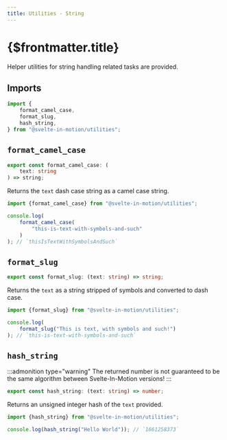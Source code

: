 ```yaml
---
title: Utilities - String
---
```


# {$frontmatter.title}

Helper utilities for string handling related tasks are provided.

## Imports

```typescript
import {
    format_camel_case,
    format_slug,
    hash_string,
} from "@svelte-in-motion/utilities";
```

## `format_camel_case`

```typescript
export const format_camel_case: (
    text: string
) => string;
```

Returns the `text` dash case string as a camel case string.

```typescript
import {format_camel_case} from "@svelte-in-motion/utilities";

console.log(
    format_camel_case(
        "this-is-text-with-symbols-and-such"
    )
); // `thisIsTextWithSymbolsAndSuch`
```

## `format_slug`

```typescript
export const format_slug: (text: string) => string;
```

Returns the `text` as a string stripped of symbols and converted to dash case.

```typescript
import {format_slug} from "@svelte-in-motion/utilities";

console.log(
    format_slug("This is text, with symbols and such!")
); // `this-is-text-with-symbols-and-such`
```

## `hash_string`

:::admonition type="warning"
The returned number is not guaranteed to be the same algorithm between Svelte-In-Motion versions!
:::

```typescript
export const hash_string: (text: string) => number;
```

Returns an unsigned integer hash of the `text` provided.

```typescript
import {hash_string} from "@svelte-in-motion/utilities";

console.log(hash_string("Hello World")); // `1661258373`
```
